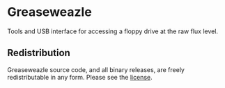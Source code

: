 # Greaseweazle

Tools and USB interface for accessing a floppy drive at the raw flux level.

## Redistribution

Greaseweazle source code, and all binary releases, are freely redistributable
in any form. Please see the [license](COPYING).
